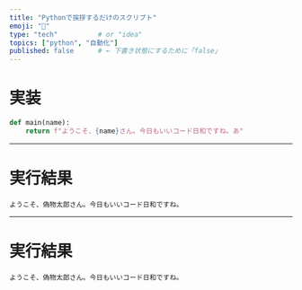 ```yaml
---
title: "Pythonで挨拶するだけのスクリプト"
emoji: "🐍"
type: "tech"          # or "idea"
topics: ["python", "自動化"]
published: false      # ← 下書き状態にするために「false」
---
```


# 実装

```python
def main(name):
    return f"ようこそ、{name}さん。今日もいいコード日和ですね。あ"
```

---

# 実行結果

```hello_02_out
ようこそ、偽物太郎さん。今日もいいコード日和ですね。
```

---

# 実行結果

```hello_01_out
ようこそ、偽物太郎さん。今日もいいコード日和ですね。
```
